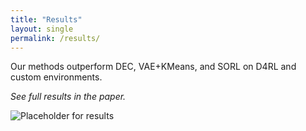 ```yaml
---
title: "Results"
layout: single
permalink: /results/
---
```


Our methods outperform DEC, VAE+KMeans, and SORL on D4RL and custom environments.

_See full results in the paper._

![Placeholder for results](../assets/results.png)
